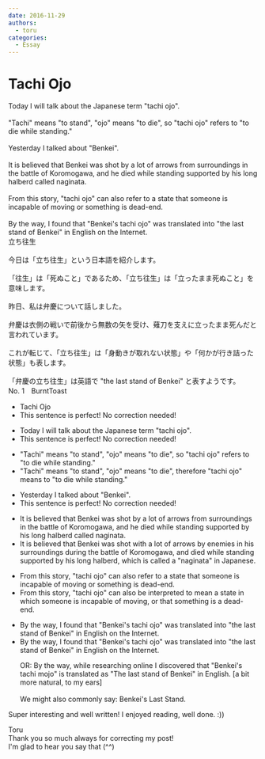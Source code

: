 ```yaml
---
date: 2016-11-29
authors:
  - toru
categories:
  - Essay
---
```


<h1 id="subject_show">Tachi Ojo</h1>
<div class="date" hidden>Nov 29, 2016 16:25</div>
<div id="post"><div id="body_show_ori">
Today I will talk about the Japanese term "tachi ojo".<br/><br/>"Tachi" means "to stand", "ojo" means "to die", so "tachi ojo" refers to "to die while standing."<br/><br/>Yesterday I talked about "Benkei".<br/><br/>It is believed that Benkei was shot by a lot of arrows from surroundings in the battle of Koromogawa, and he died while standing supported by his long halberd called naginata.<br/><br/>From this story, "tachi ojo" can also refer to a state that someone is incapable of moving or something is dead-end.<br/><br/>By the way, I found that "Benkei's tachi ojo" was translated into "the last stand of Benkei" in English on the Internet.
</div></div>

<!-- more -->

<div id="post_ja"><div id="body_show_mo">
立ち往生<br/><br/>今日は「立ち往生」という日本語を紹介します。<br/><br/>「往生」は「死ぬこと」であるため、「立ち往生」は「立ったまま死ぬこと」を意味します。<br/><br/>昨日、私は弁慶について話しました。<br/><br/>弁慶は衣側の戦いで前後から無数の矢を受け、薙刀を支えに立ったまま死んだと言われています。<br/><br/>これが転じて、「立ち往生」は「身動きが取れない状態」や「何かが行き詰った状態」も表します。<br/><br/>「弁慶の立ち往生」は英語で "the last stand of Benkei" と表すようです。
</div></div>
<div id="block"><div class="first_name"> No. 1　<span class="just_name">BurntToast</span></div><div id="block2">
<ul class="correction_field">
<li class="incorrect">Tachi Ojo</li>
<li class="corrected perfect">This sentence is perfect! No correction needed!</li>
</ul>
<ul class="correction_field">
<li class="incorrect">Today I will talk about the Japanese term "tachi ojo".</li>
<li class="corrected perfect">This sentence is perfect! No correction needed!</li>
</ul>
<ul class="correction_field">
<li class="incorrect">"Tachi" means "to stand", "ojo" means "to die", so "tachi ojo" refers to "to die while standing."</li>
<li class="corrected correct">
"Tachi" means "to stand", "ojo" means "to die", <span class="f_blue">therefore</span> "tachi ojo" <span class="f_blue">means</span> to "to die while standing."
</li>
</ul>
<ul class="correction_field">
<li class="incorrect">Yesterday I talked about "Benkei".</li>
<li class="corrected perfect">This sentence is perfect! No correction needed!</li>
</ul>
<ul class="correction_field">
<li class="incorrect">It is believed that Benkei was shot by a lot of arrows from surroundings in the battle of Koromogawa, and he died while standing supported by his long halberd called naginata.</li>
<li class="corrected correct">
It is believed that Benkei was shot <span class="f_blue">with</span> a lot of arrows <span class="f_blue">by enemies in his </span>surroundings <span class="f_blue">during </span>the battle of Koromogawa, and died while standing supported by his long halberd, <span class="f_blue">which is </span>called <span class="f_blue">a</span> "naginata" <span class="f_blue">in Japanese</span>.
</li>
</ul>
<ul class="correction_field">
<li class="incorrect">From this story, "tachi ojo" can also refer to a state that someone is incapable of moving or something is dead-end.</li>
<li class="corrected correct">
From this story, "tachi ojo" can also <span class="f_blue">be interpreted</span> to <span class="f_blue">mean</span> a state <span class="f_blue">in which</span> someone is incapable of moving<span class="f_red">,</span> or <span class="f_blue">that </span>something is <span class="f_blue">a </span>dead-end.
</li>
</ul>
<ul class="correction_field">
<li class="incorrect">By the way, I found that "Benkei's tachi ojo" was translated into "the last stand of Benkei" in English on the Internet.</li>
<li class="corrected correct">
By the way, I found that "Benkei's tachi ojo" was translated into "the last stand of Benkei" in English on the Internet.
<p class="correction_comment">OR: By the way, while researching online I discovered that "Benkei's tachi mojo" is translated as "The last stand of Benkei" in English. [a bit more natural, to my ears] <br/><br/>We might also commonly say: Benkei's Last Stand.</p>
</li>
</ul>
<p class="comment_small">
 Super interesting and well written! I enjoyed reading, well done. :))
</p>

</div><div class="name"><span class="just_name">Toru</span><br>
Thank you so much always for correcting my post!<br/>I'm glad to hear you say that (^^)
</div>
</div>
